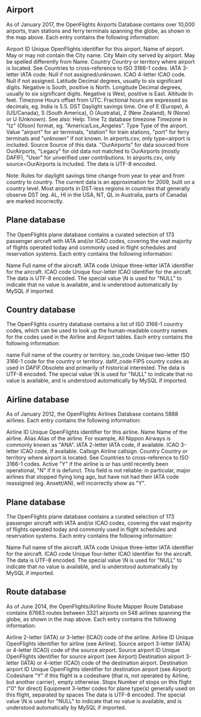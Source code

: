 ## Airport
As of January 2017, the OpenFlights Airports Database contains over 10,000 airports, train stations and ferry terminals spanning the globe, as shown in the map above. Each entry contains the following information:

Airport ID	Unique OpenFlights identifier for this airport.
Name of airport. May or may not contain the City name.
City	Main city served by airport. May be spelled differently from Name.
Country	Country or territory where airport is located. See Countries to cross-reference to ISO 3166-1 codes.
IATA	3-letter IATA code. Null if not assigned/unknown.
ICAO	4-letter ICAO code.
Null if not assigned.
Latitude	Decimal degrees, usually to six significant digits. Negative is South, positive is North.
Longitude	Decimal degrees, usually to six significant digits. Negative is West, positive is East.
Altitude	In feet.
Timezone	Hours offset from UTC. Fractional hours are expressed as decimals, eg. India is 5.5.
DST	Daylight savings time. One of E (Europe), A (US/Canada), S (South America), O (Australia), Z (New Zealand), N (None) or U (Unknown). See also: Help: Time
Tz database timezone	Timezone in "tz" (Olson) format, eg. "America/Los_Angeles".
Type	Type of the airport. Value "airport" for air terminals, "station" for train stations, "port" for ferry terminals and "unknown" if not known. In airports.csv, only type=airport is included.
Source	Source of this data. "OurAirports" for data sourced from OurAirports, "Legacy" for old data not matched to OurAirports (mostly DAFIF), "User" for unverified user contributions. In airports.csv, only source=OurAirports is included.
The data is UTF-8 encoded.

Note: Rules for daylight savings time change from year to year and from country to country. The current data is an approximation for 2009, built on a country level. Most airports in DST-less regions in countries that generally observe DST (eg. AL, HI in the USA, NT, QL in Australia, parts of Canada) are marked incorrectly.

## Plane database
The OpenFlights plane database contains a curated selection of 173 passenger aircraft with IATA and/or ICAO codes, covering the vast majority of flights operated today and commonly used in flight schedules and reservation systems. Each entry contains the following information:

Name	Full name of the aircraft.
IATA code	Unique three-letter IATA identifier for the aircraft.
ICAO code	Unique four-letter ICAO identifier for the aircraft.
The data is UTF-8 encoded. The special value \N is used for "NULL" to indicate that no value is available, and is understood automatically by MySQL if imported.

## Country database
The OpenFlights country database contains a list of ISO 3166-1 country codes, which can be used to look up the human-readable country names for the codes used in the Airline and Airport tables. Each entry contains the following information:

name	Full name of the country or territory.
iso_code	Unique two-letter ISO 3166-1 code for the country or territory.
dafif_code	FIPS country codes as used in DAFIF.Obsolete and primarily of historical interested.
The data is UTF-8 encoded. The special value \N is used for "NULL" to indicate that no value is available, and is understood automatically by MySQL if imported.


## Airline database
As of January 2012, the OpenFlights Airlines Database contains 5888 airlines. Each entry contains the following information:

Airline ID	Unique OpenFlights identifier for this airline.
Name	Name of the airline.
Alias	Alias of the airline. For example, All Nippon Airways is commonly known as "ANA".
IATA	2-letter IATA code, if available.
ICAO	3-letter ICAO code, if available.
Callsign	Airline callsign.
Country	Country or territory where airport is located. See Countries to cross-reference to ISO 3166-1 codes.
Active	"Y" if the airline is or has until recently been operational, "N" if it is defunct. This field is not reliable: in particular, major airlines that stopped flying long ago, but have not had their IATA code reassigned (eg. Ansett/AN), will incorrectly show as "Y".


## Plane database
The OpenFlights plane database contains a curated selection of 173 passenger aircraft with IATA and/or ICAO codes, covering the vast majority of flights operated today and commonly used in flight schedules and reservation systems. Each entry contains the following information:

Name	Full name of the aircraft.
IATA code	Unique three-letter IATA identifier for the aircraft.
ICAO code	Unique four-letter ICAO identifier for the aircraft.
The data is UTF-8 encoded. The special value \N is used for "NULL" to indicate that no value is available, and is understood automatically by MySQL if imported.

## Route database
As of June 2014, the OpenFlights/Airline Route Mapper Route Database contains 67663 routes between 3321 airports on 548 airlines spanning the globe, as shown in the map above. Each entry contains the following information:

Airline	2-letter (IATA) or 3-letter (ICAO) code of the airline.
Airline ID	Unique OpenFlights identifier for airline (see Airline).
Source airport	3-letter (IATA) or 4-letter (ICAO) code of the source airport.
Source airport ID	Unique OpenFlights identifier for source airport (see Airport)
Destination airport	3-letter (IATA) or 4-letter (ICAO) code of the destination airport.
Destination airport ID	Unique OpenFlights identifier for destination airport (see Airport)
Codeshare	"Y" if this flight is a codeshare (that is, not operated by Airline, but another carrier), empty otherwise.
Stops	Number of stops on this flight ("0" for direct)
Equipment	3-letter codes for plane type(s) generally used on this flight, separated by spaces
The data is UTF-8 encoded. The special value \N is used for "NULL" to indicate that no value is available, and is understood automatically by MySQL if imported.